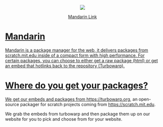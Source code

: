 <p align="center">
  <img src="https://raw.githubusercontent.com/rockfi5h/mandarin/main/assets/smalllogo2.png" />
</p>

<p align="center">
  <a href="https://rockfi5h.github.io/mandarin">Mandarin Link
  </p>
  
# Mandarin
Mandarin is a package manager for the web, it delivers packages from scratch.mit.edu inside of a compact form with high performance. For certain packages, you can choose to either get a raw package (html) or get an embed that hotlinks back to the repository (Turbowarp).

# Where do you get your packages?
We get our embeds and packages from https://turbowarp.org, an open-source packager for scratch projects coming from https://scratch.mit.edu.

We grab the embeds from turbowarp and then package them up on our website for you to pick and choose from for your website.

